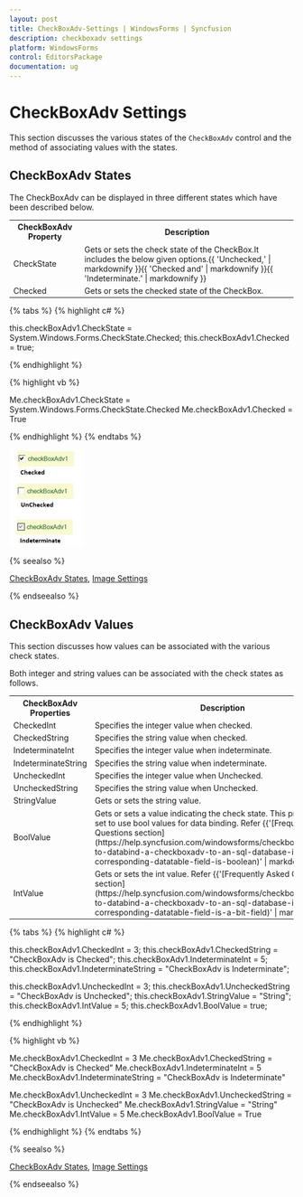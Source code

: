 ```yaml
---
layout: post
title: CheckBoxAdv-Settings | WindowsForms | Syncfusion
description: checkboxadv settings
platform: WindowsForms
control: EditorsPackage
documentation: ug
---
```


# CheckBoxAdv Settings

This section discusses the various states of the `CheckBoxAdv` control and the method of associating values with the states.

## CheckBoxAdv States

The CheckBoxAdv can be displayed in three different states which have been described below.

<table>
<tr>
<th>
CheckBoxAdv Property</th><th>
Description</th></tr>
<tr>
<td>
CheckState</td><td>
Gets or sets the check state of the CheckBox.It includes the below given options.{{ 'Unchecked,' | markdownify }}{{ 'Checked and' | markdownify }}{{ 'Indeterminate.' | markdownify }}</td></tr>
<tr>
<td>
Checked</td><td>
Gets or sets the checked state of the CheckBox.</td></tr>
</table>

{% tabs %}
{% highlight c# %}

this.checkBoxAdv1.CheckState = System.Windows.Forms.CheckState.Checked;
this.checkBoxAdv1.Checked = true;

{% endhighlight %}

{% highlight vb %}

Me.checkBoxAdv1.CheckState = System.Windows.Forms.CheckState.Checked
Me.checkBoxAdv1.Checked = True

{% endhighlight %}
{% endtabs %}

![Various states of CheckBoxAdv](Overview_images/Overview_img610.jpeg)

{% seealso %}

[CheckBoxAdv States](http://help.syncfusion.com/windowsforms/checkboxadv/checkboxadv-settings#checkboxadv-states),  [Image Settings](http://help.syncfusion.com/windowsforms/checkboxadv/image-settings)

{% endseealso %}


## CheckBoxAdv Values

This section discusses how values can be associated with the various check states.

Both integer and string values can be associated with the check states as follows.


<table>
<tr>
<th>
CheckBoxAdv Properties</th><th>
Description</th></tr>
<tr>
<td>
CheckedInt</td><td>
Specifies the integer value when checked. </td></tr>
<tr>
<td>
CheckedString</td><td>
Specifies the string value when checked.</td></tr>
<tr>
<td>
IndeterminateInt</td><td>
Specifies the integer value when indeterminate.</td></tr>
<tr>
<td>
IndeterminateString</td><td>
Specifies the string value when indeterminate.</td></tr>
<tr>
<td>
UncheckedInt</td><td>
Specifies the integer value when Unchecked.</td></tr>
<tr>
<td>
UncheckedString</td><td>
Specifies the string value when Unchecked.</td></tr>
<tr>
<td>
StringValue</td><td>
Gets or sets the string value.</td></tr>
<tr>
<td>
BoolValue</td><td>
Gets or sets a value indicating the check state. This property can be set to use bool values for data binding. Refer {{'[Frequently Asked Questions section](https://help.syncfusion.com/windowsforms/checkboxadv/faq/how-to-databind-a-checkboxadv-to-an-sql-database-if-the-corresponding-datatable-field-is-boolean)' | markdownify }}. </td></tr>
<tr>
<td>
IntValue</td><td>
Gets or sets the int value. Refer {{'[Frequently Asked Questions section](https://help.syncfusion.com/windowsforms/checkboxadv/faq/how-to-databind-a-checkboxadv-to-an-sql-database-if-the-corresponding-datatable-field-is-a-bit-field)' | markdownify }}</td></tr>
</table>

{% tabs %}
{% highlight c# %}

this.checkBoxAdv1.CheckedInt = 3;
this.checkBoxAdv1.CheckedString = "CheckBoxAdv is Checked";
this.checkBoxAdv1.IndeterminateInt = 5;
this.checkBoxAdv1.IndeterminateString = "CheckBoxAdv is Indeterminate";

this.checkBoxAdv1.UncheckedInt = 3;
this.checkBoxAdv1.UncheckedString = "CheckBoxAdv is Unchecked";
this.checkBoxAdv1.StringValue = "String";
this.checkBoxAdv1.IntValue = 5;
this.checkBoxAdv1.BoolValue = true;

{% endhighlight %}

{% highlight vb %}

Me.checkBoxAdv1.CheckedInt = 3
Me.checkBoxAdv1.CheckedString = "CheckBoxAdv is Checked"
Me.checkBoxAdv1.IndeterminateInt = 5
Me.checkBoxAdv1.IndeterminateString = "CheckBoxAdv is Indeterminate"

Me.checkBoxAdv1.UncheckedInt = 3
Me.checkBoxAdv1.UncheckedString = "CheckBoxAdv is Unchecked"
Me.checkBoxAdv1.StringValue = "String"
Me.checkBoxAdv1.IntValue = 5
Me.checkBoxAdv1.BoolValue = True

{% endhighlight %}
{% endtabs %}

{% seealso %}

[CheckBoxAdv States](http://help.syncfusion.com/windowsforms/checkboxadv/checkboxadv-settings#checkboxadv-states),  [Image Settings](http://help.syncfusion.com/windowsforms/checkboxadv/image-settings)

{% endseealso %}

